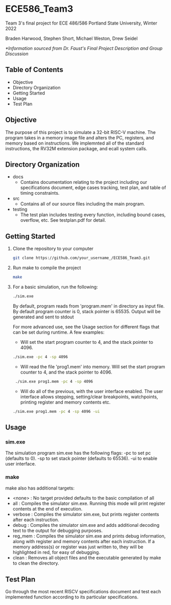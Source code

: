 # ECE586_Team3
Team 3's final project for ECE 486/586
Portland State University, Winter 2022

Braden Harwood, Stephen Short, Michael Weston, Drew Seidel

*\*Information sourced from Dr. Faust's Final Project Description and Group Discussion*
## Table of Contents
- Objective
- Directory Organization
- Getting Started
- Usage
- Test Plan

## Objective
The purpose of this project is to simulate a 32-bit RISC-V machine. The program takes in a memory image file and alters the PC, registers, and memory based on instructions. We implemnted all of the standard instructions, the RV32M extension package, and ecall system calls. 

## Directory Organization
- docs
  - Contains documentation relating to the project including our specifications document, edge cases tracking, test plan, and table of timing constraints.
- src
  - Contains all of our source files including the main program.
- testing
  - The test plan includes testing every function, including bound cases, overflow, etc. See testplan.pdf for detail. 

## Getting Started
1. Clone the repository to your computer
   ```sh
   git clone https://github.com/your_username_/ECE586_Team3.git
   ```
2. Run make to compile the project
   ```sh
   make
   ```
3. For a basic simulation, run the following:
   ```sh
   ./sim.exe 
   ```
   By default, program reads from 'program.mem' in directory as input file. By default program counter is 0, stack pointer is 65535. Output will be generated and sent to stdout
   
   For more advanced use, see the Usage section for different flags that can be set during runtime.
   A few examples:
   
   - Will set the start program counter to 4, and the stack pointer to 4096.
   ```sh
   ./sim.exe -pc 4 -sp 4096
   ```
   
   - Will read the file 'prog1.mem' into memory. Will set the start program counter to 4, and the stack pointer to 4096.
   ```sh
    ./sim.exe prog1.mem -pc 4 -sp 4096
   ```
 
   - Will do all of the previous, with the user interface enabled. The user interface allows stepping, setting/clear breakpoints, watchpoints, printing register and memory contents etc. 
   ```sh
   ./sim.exe prog1.mem -pc 4 -sp 4096 -ui
   ```
 <!---  
   - Will run the simulator as described above with the optimized policy and will also print out statistics on reads, writes, and instruction fetches at the end of the output.
   ```sh
   ./sim.exe -stat -opt testing/traces/trace.txt
   ```
  --> 
   
## Usage
### sim.exe
The simulation program sim.exe has the following flags: -pc to set pc (defaults to 0). -sp to set stack pointer (defaults to 65536). -ui to enable user interface.


### make
make also has additional targets:
- \<none>    : No target provided defaults to the basic compilation of all
- all        : Compiles the simulator sim.exe. Running this mode will print register contents at the end of execution.
- verbose    : Compiles the simulator sim.exe, but prints register contents after each instruction. 
- debug      : Compiles the simulator sim.exe and adds additional decoding text to the output for debugging purposes.
- reg_mem    : Compiles the simulator sim.exe and prints debug information, along with register and memory contents after each instruction. If a memory address(s) or register was just written to, they will be highlighted in red, for easy of debugging. 
- clean      : Removes all object files and the executable generated by make to clean the directory.

## Test Plan
Go through the most recent RISCV specifications document and test each implemented function according to its particular specifications.
